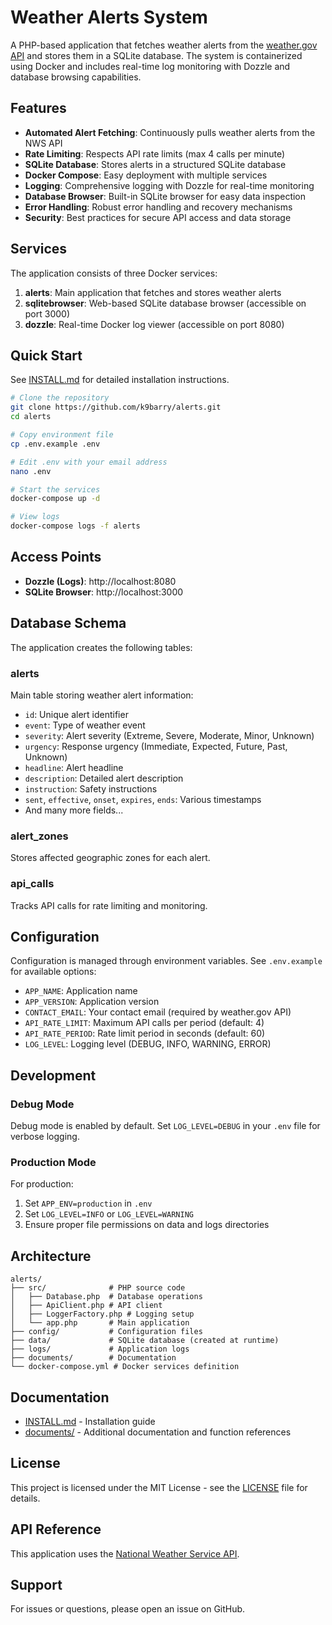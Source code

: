 # Weather Alerts System

A PHP-based application that fetches weather alerts from the [weather.gov API](https://api.weather.gov/alerts) and stores them in a SQLite database. The system is containerized using Docker and includes real-time log monitoring with Dozzle and database browsing capabilities.

## Features

- **Automated Alert Fetching**: Continuously pulls weather alerts from the NWS API
- **Rate Limiting**: Respects API rate limits (max 4 calls per minute)
- **SQLite Database**: Stores alerts in a structured SQLite database
- **Docker Compose**: Easy deployment with multiple services
- **Logging**: Comprehensive logging with Dozzle for real-time monitoring
- **Database Browser**: Built-in SQLite browser for easy data inspection
- **Error Handling**: Robust error handling and recovery mechanisms
- **Security**: Best practices for secure API access and data storage

## Services

The application consists of three Docker services:

1. **alerts**: Main application that fetches and stores weather alerts
2. **sqlitebrowser**: Web-based SQLite database browser (accessible on port 3000)
3. **dozzle**: Real-time Docker log viewer (accessible on port 8080)

## Quick Start

See [INSTALL.md](INSTALL.md) for detailed installation instructions.

```bash
# Clone the repository
git clone https://github.com/k9barry/alerts.git
cd alerts

# Copy environment file
cp .env.example .env

# Edit .env with your email address
nano .env

# Start the services
docker-compose up -d

# View logs
docker-compose logs -f alerts
```

## Access Points

- **Dozzle (Logs)**: http://localhost:8080
- **SQLite Browser**: http://localhost:3000

## Database Schema

The application creates the following tables:

### alerts
Main table storing weather alert information:
- `id`: Unique alert identifier
- `event`: Type of weather event
- `severity`: Alert severity (Extreme, Severe, Moderate, Minor, Unknown)
- `urgency`: Response urgency (Immediate, Expected, Future, Past, Unknown)
- `headline`: Alert headline
- `description`: Detailed alert description
- `instruction`: Safety instructions
- `sent`, `effective`, `onset`, `expires`, `ends`: Various timestamps
- And many more fields...

### alert_zones
Stores affected geographic zones for each alert.

### api_calls
Tracks API calls for rate limiting and monitoring.

## Configuration

Configuration is managed through environment variables. See `.env.example` for available options:

- `APP_NAME`: Application name
- `APP_VERSION`: Application version
- `CONTACT_EMAIL`: Your contact email (required by weather.gov API)
- `API_RATE_LIMIT`: Maximum API calls per period (default: 4)
- `API_RATE_PERIOD`: Rate limit period in seconds (default: 60)
- `LOG_LEVEL`: Logging level (DEBUG, INFO, WARNING, ERROR)

## Development

### Debug Mode

Debug mode is enabled by default. Set `LOG_LEVEL=DEBUG` in your `.env` file for verbose logging.

### Production Mode

For production:
1. Set `APP_ENV=production` in `.env`
2. Set `LOG_LEVEL=INFO` or `LOG_LEVEL=WARNING`
3. Ensure proper file permissions on data and logs directories

## Architecture

```
alerts/
├── src/              # PHP source code
│   ├── Database.php  # Database operations
│   ├── ApiClient.php # API client
│   ├── LoggerFactory.php # Logging setup
│   └── app.php       # Main application
├── config/           # Configuration files
├── data/             # SQLite database (created at runtime)
├── logs/             # Application logs
├── documents/        # Documentation
└── docker-compose.yml # Docker services definition
```

## Documentation

- [INSTALL.md](INSTALL.md) - Installation guide
- [documents/](documents/) - Additional documentation and function references

## License

This project is licensed under the MIT License - see the [LICENSE](LICENSE) file for details.

## API Reference

This application uses the [National Weather Service API](https://www.weather.gov/documentation/services-web-api).

## Support

For issues or questions, please open an issue on GitHub.
